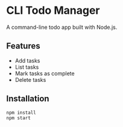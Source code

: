 # CLI Todo Manager

A command-line todo app built with Node.js.

## Features
- Add tasks
- List tasks
- Mark tasks as complete
- Delete tasks

## Installation
```bash
npm install
npm start
